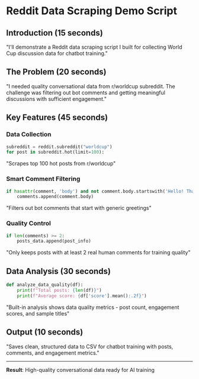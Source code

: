 # Reddit Data Scraping Demo Script

## Introduction (15 seconds)
"I'll demonstrate a Reddit data scraping script I built for collecting World Cup discussion data for chatbot training."

## The Problem (20 seconds)
"I needed quality conversational data from r/worldcup subreddit. The challenge was filtering out bot comments and getting meaningful discussions with sufficient engagement."

## Key Features (45 seconds)

### Data Collection
```python
subreddit = reddit.subreddit("worldcup")
for post in subreddit.hot(limit=100):
```
"Scrapes top 100 hot posts from r/worldcup"

### Smart Comment Filtering
```python
if hasattr(comment, 'body') and not comment.body.startswith('Hello! Thanks for your submission'):
    comments.append(comment.body)
```
"Filters out bot comments that start with generic greetings"

### Quality Control
```python
if len(comments) >= 2:
    posts_data.append(post_info)
```
"Only keeps posts with at least 2 real human comments for training quality"

## Data Analysis (30 seconds)
```python
def analyze_data_quality(df):
    print(f"Total posts: {len(df)}")
    print(f"Average score: {df['score'].mean():.2f}")
```
"Built-in analysis shows data quality metrics - post count, engagement scores, and sample titles"

## Output (10 seconds)
"Saves clean, structured data to CSV for chatbot training with posts, comments, and engagement metrics."

---
**Result**: High-quality conversational data ready for AI training